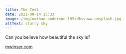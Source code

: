 ```yaml
---
title: The Test
date: 2021-08-14 15:33
image: /img/nathan-anderson-l95xdkssuww-unsplash.jpg
altText: starry sky
---
```

Can you believe how beautiful the sky is?



[mwinser.com](mwinser.com)
